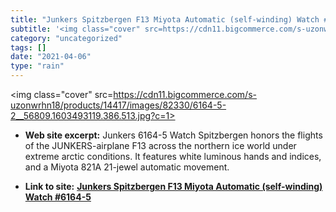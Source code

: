 ```yaml
---
title: "Junkers Spitzbergen F13 Miyota Automatic (self-winding) Watch #6164-5"
subtitle: '<img class="cover" src=https://cdn11.bigcommerce.com/s-uzonwrhn18/products/14417/images/82330/6164-5...'
category: "uncategorized"
tags: []
date: "2021-04-06"
type: "rain"
---
```

<img class="cover" src=https://cdn11.bigcommerce.com/s-uzonwrhn18/products/14417/images/82330/6164-5-2__56809.1603493119.386.513.jpg?c=1>



* **Web site excerpt:** Junkers 6164-5 Watch Spitzbergen honors the flights of the JUNKERS-airplane F13 across the northern ice world under extreme arctic conditions. It features white luminous hands and indices, and a Miyota 821A 21-jewel automatic movement.

* **Link to site:** **[Junkers Spitzbergen F13 Miyota Automatic (self-winding) Watch #6164-5](http://www.longislandwatch.com/Junkers_6164_5_Watch_p/6164-5.htm)**